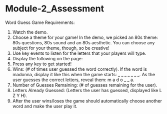 # Module-2_Assessment
Word Guess Game Requirements:

1. Watch the demo.
2. Choose a theme for your game! In the demo, we picked an 80s theme: 80s questions, 80s sound and an 80s aesthetic. You can choose any subject for your theme, though, so be creative!
3. Use key events to listen for the letters that your players will type.
4. Display the following on the page:
5. Press any key to get started!
6. Wins: (# of times user guessed the word correctly).
  If the word is madonna, display it like this when the game starts: _ _ _ _ _ _ _.
  As the user guesses the correct letters, reveal them: m a d o _ _ a.
7. Number of Guesses Remaining: (# of guesses remaining for the user).
8. Letters Already Guessed: (Letters the user has guessed, displayed like L Z Y H).
9. After the user wins/loses the game should automatically choose another word and make the user play it.
